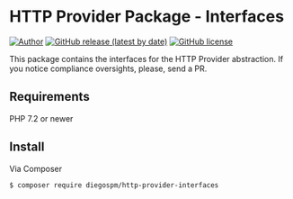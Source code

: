 # HTTP Provider Package - Interfaces

[![Author](https://img.shields.io/badge/author-@diegospm-blue.svg?style=flat-square)](https://www.linkedin.com/in/diego-spm)
[![GitHub release (latest by date)](https://img.shields.io/github/v/release/diegospm/http-provider-interfaces?style=flat-square)](https://github.com/diegospm/http-provider-interfaces/releases)
[![GitHub license](https://img.shields.io/github/license/diegospm/http-provider-interfaces?style=flat-square)](https://github.com/diegospm/http-provider-interfaces/blob/master/LICENSE)

This package contains the interfaces for the HTTP Provider abstraction. If you notice compliance oversights, please, send a PR.

## Requirements

PHP 7.2 or newer

## Install

Via Composer

``` bash
$ composer require diegospm/http-provider-interfaces
```